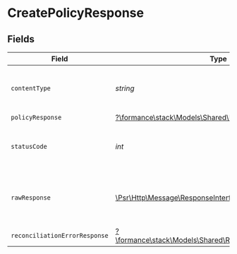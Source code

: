 # CreatePolicyResponse


## Fields

| Field                                                                                                            | Type                                                                                                             | Required                                                                                                         | Description                                                                                                      |
| ---------------------------------------------------------------------------------------------------------------- | ---------------------------------------------------------------------------------------------------------------- | ---------------------------------------------------------------------------------------------------------------- | ---------------------------------------------------------------------------------------------------------------- |
| `contentType`                                                                                                    | *string*                                                                                                         | :heavy_check_mark:                                                                                               | HTTP response content type for this operation                                                                    |
| `policyResponse`                                                                                                 | [?\formance\stack\Models\Shared\PolicyResponse](../../models/shared/PolicyResponse.md)                           | :heavy_minus_sign:                                                                                               | OK                                                                                                               |
| `statusCode`                                                                                                     | *int*                                                                                                            | :heavy_check_mark:                                                                                               | HTTP response status code for this operation                                                                     |
| `rawResponse`                                                                                                    | [\Psr\Http\Message\ResponseInterface](https://www.php-fig.org/psr/psr-7/#33-psrhttpmessageresponseinterface)     | :heavy_minus_sign:                                                                                               | Raw HTTP response; suitable for custom response parsing                                                          |
| `reconciliationErrorResponse`                                                                                    | [?\formance\stack\Models\Shared\ReconciliationErrorResponse](../../models/shared/ReconciliationErrorResponse.md) | :heavy_minus_sign:                                                                                               | Error response                                                                                                   |